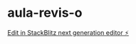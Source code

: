 # aula-revis-o

[Edit in StackBlitz next generation editor ⚡️](https://stackblitz.com/~/github.com/willyanelima/aula-revis-o)